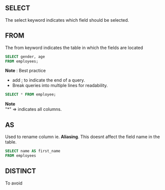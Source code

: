 ## SELECT
The select keyword indicates which field should be selected.  

## FROM 
The from keyword indicates the table in which the fields are located   

```sql
SELECT gender, age 
FROM employees;
```

**Note** : Best practice  
 - add ;  to indicate the end of a query.
 - Break queries into multiple lines for readability.

```sql
SELECT * FROM employee;
```

**Note**  
"*" => indicates all columns.

## AS
Used to rename column ie. **Aliasing**. This doesnt affect the field name in the table.

```sql
SELECT name AS first_name
FROM employees
```

## DISTINCT
To avoid 